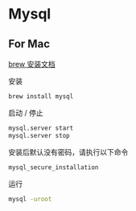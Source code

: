 # Mysql

## For Mac

[brew 安装文档](https://formulae.brew.sh/formula/mysql#)

安装

```sh
brew install mysql
```

启动 / 停止

```sh
mysql.server start
mysql.server stop
```

安装后默认没有密码，请执行以下命令

```sh
mysql_secure_installation
```

运行

```sh
mysql -uroot
```
